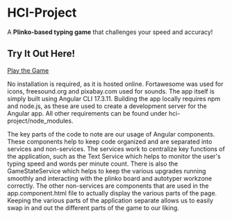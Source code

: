 # HCI-Project

A **Plinko-based typing game** that challenges your speed and accuracy!

## Try It Out Here!

[Play the Game](https://luketerry0.github.io/hci-project/)

No installation is required, as it is hosted online. Fortawesome was used for icons, freesound.org and pixabay.com used for sounds. The app itself is simply built using Angular CLI 17.3.11. Building the app locally requires npm and node.js, as these are used to create a development server for the Angular app. All other requirements can be found under hci-project/node_modules.

The key parts of the code to note are our usage of Angular components. These components help to keep code organized and are separated into services and non-services. The services work to centralize key functions of the application, such as the Text Service which helps to monitor the user's typing speed and words per minute count. There is also the GameStateService which helps to keep the various upgrades running smoothly and interacting with the plinko board and autotyper workzone correctly. The other non-services are components that are used in the app.component.html file to actually display the various parts of the page. Keeping the various parts of the application separate allows us to easily swap in and out the different parts of the game to our liking.
